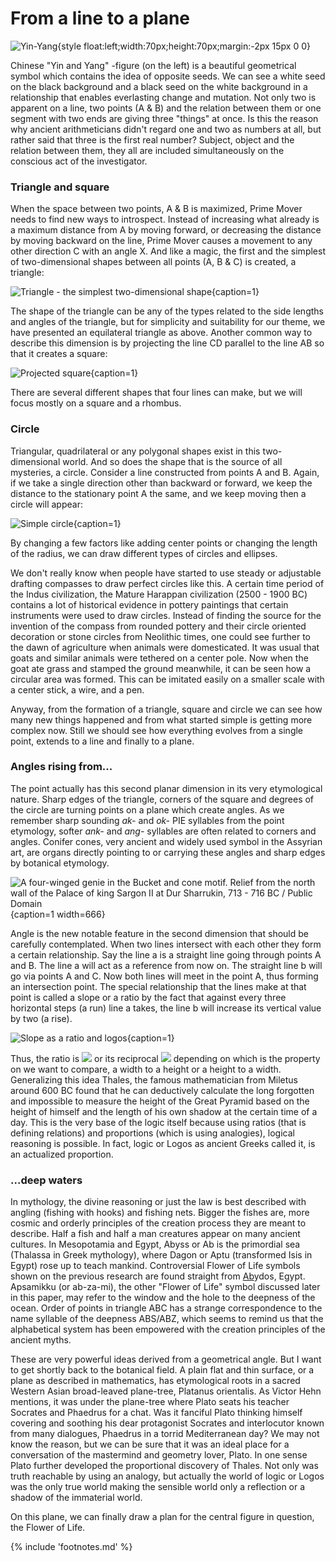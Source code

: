# From a line to a plane

![Yin-Yang](/media/yin_yang.png){style float:left;width:70px;height:70px;margin:-2px 15px 0 0}

Chinese "Yin and Yang" -figure (on the left) is a beautiful geometrical symbol which contains the idea of opposite seeds. We can see a white seed on the black background and a black seed on the white background in a relationship that enables everlasting change and mutation. Not only two is apparent on a line, two points (A & B) and the relation between them or one segment with two ends are giving three "things" at once. Is this the reason why ancient arithmeticians didn't regard one and two as numbers at all, but rather said that three is the first real number? Subject, object and the relation between them, they all are included simultaneously on the conscious act of the investigator.


### Triangle and square

When the space between two points, A & B is maximized, Prime Mover<!-- cite author="wikipedia.org" title="Unmoved mover" date="" location="" type="website" href="https://en.wikipedia.org/wiki/Unmoved_mover" --> needs to find new ways to introspect. Instead of increasing what already is a maximum distance from A by moving forward, or decreasing the distance by moving backward on the line, Prime Mover causes a movement to any other direction C with an angle X. And like a magic, the first and the simplest of two-dimensional shapes between all points (A, B & C) is created, a triangle:

![Triangle - the simplest two-dimensional shape](/media/abctriangle.png){caption=1}

The shape of the triangle<!-- cite author="mathsisfun.com" title="Equilateral, Isosceles and Scalene Triangle or Acute, Right and Obtuse Triangle" date="" location="" type="website" href="https://www.mathsisfun.com/triangle.html" --> can be any of the types related to the side lengths and angles of the triangle, but for simplicity and suitability for our theme, we have presented an equilateral triangle as above. Another common way to describe this dimension is by projecting the line CD parallel to the line AB so that it creates a square:

![Projected square](/media/abcdsquare.png){caption=1}

There are several different shapes that four lines can make<!-- cite author="mathsisfun.com" title="Quadrilaterals" date="" location="" type="website" href="https://www.mathsisfun.com/quadrilaterals.html" -->, but we will focus mostly on a square and a rhombus. 


### Circle

Triangular, quadrilateral or any polygonal shapes exist in this two-dimensional world. And so does the shape that is the source of all mysteries, a circle. Consider a line constructed from points A and B. Again, if we take a single direction other than backward or forward, we keep the distance to the stationary point A the same, and we keep moving then a circle will appear:

![Simple circle](/media/abcircle.png){caption=1}

By changing a few factors like adding center points or changing the length of the radius, we can draw different types of circles and ellipses.

We don't really know when people have started to use steady or adjustable drafting compasses to draw perfect circles like this. A certain time period of the Indus civilization, the Mature Harappan civilization (2500 - 1900 BC) contains a lot of historical evidence in pottery paintings that certain instruments were used to draw circles<!-- cite author="Sitabhra Sinha, Nisha Yadav, Mayank N. Vahia" title="'In Square Circle: Geometric Knowledge of the Indus Civilization' on Math Unlimited: Essays in Mathematics" date="2012" location="Chapter 27" type="article" href="http://www.tifr.res.in/~archaeo/papers/Harappan%20Civilisation/Mathematics%20of%20Harappans.pdf" -->. Instead of finding the source for the invention of the compass from rounded pottery and their circle oriented decoration or stone circles from Neolithic times, one could see further to the dawn of agriculture when animals were domesticated. It was usual that goats and similar animals were tethered on a center pole. Now when the goat ate grass and stamped the ground meanwhile, it can be seen how a circular area was formed<!-- cite author="history.stackexchange.com" title="When were domesticated animals tethered on a pole with a rope?" date="" location="" type="website" href="http://history.stackexchange.com/questions/16840/when-were-domesticated-animals-tethered-on-a-pole-with-a-rope" -->. This can be imitated easily on a smaller scale with a center stick, a wire, and a pen. 

Anyway, from the formation of a triangle, square and circle we can see how many new things happened and from what started simple is getting more complex now. Still we should see how everything evolves from a single point, extends to a line and finally to a plane. 


### Angles rising from...

The point actually has this second planar dimension in its very etymological nature. Sharp edges of the triangle, corners of the square and degrees of the circle are turning points on a plane which create angles. As we remember sharp sounding *ak-* and *ok-* PIE syllables from the point etymology, softer *ank-* and *ang-* syllables<!-- cite author="utexas.edu" title="Indo-European Lexicon" date="" location="2. ank-, ang-" type="website" href="http://www.utexas.edu/cola/centers/lrc/ielex/X/P0089.html" --> are often related to corners and angles. Conifer<!-- cite author="etymonline.com" title="Conifer" date="" location="" type="website" href="http://www.etymonline.com/index.php?term=conifer" --> cones<!-- cite author="wiktionary.org" title="Cone" date="" location="" type="website" href="https://en.wiktionary.org/wiki/cone" -->, very ancient and widely used symbol in the Assyrian art, are organs directly pointing to or carrying these angles and sharp edges by botanical etymology.

![A four-winged genie in the Bucket and cone motif. Relief from the north wall of the Palace of king Sargon II at Dur Sharrukin, 713 - 716 BC / Public Domain](/media/genie_dur_sharrukin.jpg){caption=1 width=666}

Angle is the new notable feature in the second dimension that should be carefully contemplated. When two lines intersect with each other they form a certain relationship. Say the line a is a straight line going through points A and B. The line a will act as a reference from now on. The straight line b will go via points A and C. Now both lines will meet in the point A, thus forming an intersection point. The special relationship that the lines make at that point is called a slope or a ratio by the fact that against every three horizontal steps (a run) line a takes, the line b will increase its vertical value by two (a rise).

![Slope as a ratio and logos](/media/3per2slope.png){caption=1}

Thus, the ratio is <img src="/media/math/32.svg" class="math" /> or its reciprocal <img src="/media/math/23.svg" class="math" /> depending on which is the property on we want to compare, a width to a height or a height to a width. Generalizing this idea Thales, the famous mathematician from Miletus around 600 BC found that he can deductively calculate the long forgotten and impossible to measure the height of the Great Pyramid based on the height of himself and the length of his own shadow at the certain time of a day<!-- cite author="Julia E. Diggins" title="String, Straightedge, and Shadow" date="1965" location="Chapter 8" type="book" href="http://www.anselm.edu/homepage/dbanach/thales.htm" -->. This is the very base of the logic itself because using ratios (that is defining relations) and proportions (which is using analogies), logical reasoning is possible. In fact, logic or Logos as ancient Greeks called it, is an actualized proportion.


### ...deep waters

In mythology, the divine reasoning or just the law is best described with angling (fishing with hooks) and fishing nets. Bigger the fishes are, more cosmic and orderly principles of the creation process they are meant to describe. Half a fish and half a man creatures appear on many ancient cultures. In Mesopotamia and Egypt, Abyss or Ab is the primordial sea (Thalassa<!-- cite author="wikipedia.org" title="Thalassa (mythology)" date="" location="" type="website" href="https://en.wikipedia.org/wiki/Thalassa_(mythology)" --> in Greek mythology), where Dagon<!-- cite author="wikipedia.org" title="Dagon" date="" location="" type="website" href="https://en.wikipedia.org/wiki/Dagon" --> or Aptu<!-- cite author="wikipedia.org" title="Aptu" date="" location="" type="website" href="https://en.wikipedia.org/wiki/Aptu" --> (transformed Isis in Egypt) rose up to teach mankind. Controversial Flower of Life symbols shown on the previous research are found straight from <u>Ab</u>ydos, Egypt. Apsamikku (or ab-za-mi), the other "Flower of Life" symbol discussed later in this paper, may refer to the window and the hole to the deepness of the ocean. Order of points in triangle ABC has a strange correspondence to the name syllable of the deepness ABS/ABZ, which seems to remind us that the alphabetical system has been empowered with the creation principles of the ancient myths.

These are very powerful ideas derived from a geometrical angle. But I want to get shortly back to the botanical field. A plain flat and thin surface, or a plane as described in mathematics, has etymological roots in a sacred Western Asian broad-leaved plane-tree, Platanus orientalis<!-- cite author="wikipedia.org" title="Platanus orientalis" date="" location="" type="website" href="https://en.wikipedia.org/wiki/Platanus_orientalis" -->. As Victor Hehn mentions, it was under the plane-tree where Plato seats his teacher Socrates and Phaedrus for a chat<!-- cite author="Victor Hehn" title="Cultivated Plants and Domesticated Animals in Their Migration from Asia to Europe" date="1891" location="Page 217" type="book" href="http://www.survivorlibrary.com/library/cultivated_plants_and_domestic_animals-1891.pdf" -->. Was it fanciful Plato thinking himself covering and soothing his dear protagonist Socrates and interlocutor known from many dialogues, Phaedrus<!-- cite author="Plato" title="Phaedrus" date="360 BC" location="" type="book" href="http://classics.mit.edu/Plato/phaedrus.html" --> in a torrid Mediterranean day? We may not know the reason, but we can be sure that it was an ideal place for a conversation of the mastermind and geometry lover, Plato. In one sense Plato further developed the proportional discovery of Thales. Not only was truth reachable by using an analogy, but actually the world of logic or Logos was the only true world making the sensible world only a reflection or a shadow of the immaterial world.

On this plane, we can finally draw a plan for the central figure in question, the Flower of Life.

{% include 'footnotes.md' %}

